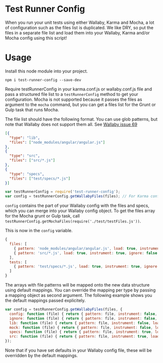 # Test Runner Config

When you run your unit tests using either Wallaby, Karma and Mocha, a lot of configuration such as the files list is duplicated.
We like DRY, so put the files in a separate file list and load them into your Wallaby, Karma and/or Mocha config using this script!

# Usage

Install this node module into your project.

```
npm i test-runner-config --save-dev
```

Require testRunnerConfig in your karma.conf.js or wallaby.conf.js file and pass a structured file list to a `testRunnerConfig` method to get your configuration.
Mocha is not supported because it passes the files as argument to the `mocha` command, but you can get a files list for the Grunt or Gulp task that runs Mocha.

The file list should have the following format. You can use glob patterns, but note that Wallaby does not support them all.
See [Wallaby issue 69](https://github.com/wallabyjs/public/issues/69)

```json
[{
  "type": "lib",
  "files": ["node_modules/angular/angular.js"]
},
{
  "type": "src",
  "files": ["src/*.js"]
},
{
  "type": "specs",
  "files": ["test/specs/*.js"]
}]
```

```javascript
var testRunnerConfig = require('test-runner-config');
var config = testRunnerConfig.getWallabyFiles(files); // For Karma config call getKarmaFiles() and for Mocha call getMochaFiles()
```

`config` contains the part of your Wallaby config with the files and specs, which you can merge into your Wallaby config object.
To get the files array for the Mocha grunt or Gulp task, call `testRunnerConfig.getMochaFiles(require('./test/testFiles.js'))`.

This is now in the `config` variable.

```javascript
{
  files: [
    { pattern: 'node_modules/angular/angular.js', load: true, instrument: false, ignore: false },
    { pattern: 'src/*.js', load: true, instrument: true, ignore: false }
  ],
  tests: [
    { pattern: 'test/specs/*.js', load: true, instrument: true, ignore: false }
  ]
}
```

The arrays with file patterns will be mapped onto the new data structure using default mappings.
You can override the mapping per type by passing a mapping object as second argument.
The following example shows you the default mappings passed explicitely.

```javascript
var config = testRunnerConfig.getWallabyFiles(files, {
  config: function (file) { return { pattern: file, instrument: false, load: true, ignore: false }; },
  ignore: function (file) { return { pattern: file, instrument: false, load: false, ignore: true }; },
  lib: function (file) { return { pattern: file, instrument: false, load: true, ignore: false }; },
  mock: function (file) { return { pattern: file, instrument: false, load: false, ignore: false }; },
  specs: function (file) { return { pattern: file, instrument: true, load: true, ignore: false }; },
  src: function (file) { return { pattern: file, instrument: true, load: true, ignore: false }; },
});
```

Note that if you have set defaults in your Wallaby config file, these will be overridden by the default mappings.
